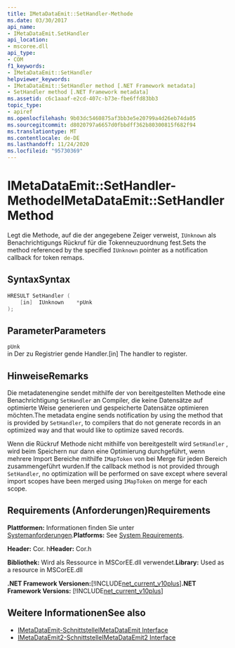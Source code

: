 ```yaml
---
title: IMetaDataEmit::SetHandler-Methode
ms.date: 03/30/2017
api_name:
- IMetaDataEmit.SetHandler
api_location:
- mscoree.dll
api_type:
- COM
f1_keywords:
- IMetaDataEmit::SetHandler
helpviewer_keywords:
- IMetaDataEmit::SetHandler method [.NET Framework metadata]
- SetHandler method [.NET Framework metadata]
ms.assetid: c6c1aaaf-e2cd-407c-b73e-fbe6ffd83bb3
topic_type:
- apiref
ms.openlocfilehash: 9b03dc5460875af3bb3e5e20799a4d26eb74da05
ms.sourcegitcommit: d8020797a6657d0fbbdff362b80300815f682f94
ms.translationtype: MT
ms.contentlocale: de-DE
ms.lasthandoff: 11/24/2020
ms.locfileid: "95730369"
---
```

# <a name="imetadataemitsethandler-method"></a><span data-ttu-id="f809a-102">IMetaDataEmit::SetHandler-Methode</span><span class="sxs-lookup"><span data-stu-id="f809a-102">IMetaDataEmit::SetHandler Method</span></span>

<span data-ttu-id="f809a-103">Legt die Methode, auf die der angegebene Zeiger verweist, `IUnknown` als Benachrichtigungs Rückruf für die Tokenneuzuordnung fest.</span><span class="sxs-lookup"><span data-stu-id="f809a-103">Sets the method referenced by the specified `IUnknown` pointer as a notification callback for token remaps.</span></span>  
  
## <a name="syntax"></a><span data-ttu-id="f809a-104">Syntax</span><span class="sxs-lookup"><span data-stu-id="f809a-104">Syntax</span></span>  
  
```cpp  
HRESULT SetHandler (
    [in]  IUnknown    *pUnk  
);  
```  
  
## <a name="parameters"></a><span data-ttu-id="f809a-105">Parameter</span><span class="sxs-lookup"><span data-stu-id="f809a-105">Parameters</span></span>  

 `pUnk`  
 <span data-ttu-id="f809a-106">in Der zu Registrier gende Handler.</span><span class="sxs-lookup"><span data-stu-id="f809a-106">[in] The handler to register.</span></span>  
  
## <a name="remarks"></a><span data-ttu-id="f809a-107">Hinweise</span><span class="sxs-lookup"><span data-stu-id="f809a-107">Remarks</span></span>  

 <span data-ttu-id="f809a-108">Die metadatenengine sendet mithilfe der von bereitgestellten Methode eine Benachrichtigung `SetHandler` an Compiler, die keine Datensätze auf optimierte Weise generieren und gespeicherte Datensätze optimieren möchten.</span><span class="sxs-lookup"><span data-stu-id="f809a-108">The metadata engine sends notification by using the method that is provided by `SetHandler`, to compilers that do not generate records in an optimized way and that would like to optimize saved records.</span></span>  
  
 <span data-ttu-id="f809a-109">Wenn die Rückruf Methode nicht mithilfe von bereitgestellt wird `SetHandler` , wird beim Speichern nur dann eine Optimierung durchgeführt, wenn mehrere Import Bereiche mithilfe `IMapToken` von bei Merge für jeden Bereich zusammengeführt wurden.</span><span class="sxs-lookup"><span data-stu-id="f809a-109">If the callback method is not provided through `SetHandler`, no optimization will be performed on save except where several import scopes have been merged using `IMapToken` on merge for each scope.</span></span>  
  
## <a name="requirements"></a><span data-ttu-id="f809a-110">Requirements (Anforderungen)</span><span class="sxs-lookup"><span data-stu-id="f809a-110">Requirements</span></span>  

 <span data-ttu-id="f809a-111">**Plattformen:** Informationen finden Sie unter [Systemanforderungen](../../get-started/system-requirements.md).</span><span class="sxs-lookup"><span data-stu-id="f809a-111">**Platforms:** See [System Requirements](../../get-started/system-requirements.md).</span></span>  
  
 <span data-ttu-id="f809a-112">**Header:** Cor. h</span><span class="sxs-lookup"><span data-stu-id="f809a-112">**Header:** Cor.h</span></span>  
  
 <span data-ttu-id="f809a-113">**Bibliothek:** Wird als Ressource in MSCorEE.dll verwendet.</span><span class="sxs-lookup"><span data-stu-id="f809a-113">**Library:** Used as a resource in MSCorEE.dll</span></span>  
  
 <span data-ttu-id="f809a-114">**.NET Framework Versionen:**[!INCLUDE[net_current_v10plus](../../../../includes/net-current-v10plus-md.md)]</span><span class="sxs-lookup"><span data-stu-id="f809a-114">**.NET Framework Versions:** [!INCLUDE[net_current_v10plus](../../../../includes/net-current-v10plus-md.md)]</span></span>  
  
## <a name="see-also"></a><span data-ttu-id="f809a-115">Weitere Informationen</span><span class="sxs-lookup"><span data-stu-id="f809a-115">See also</span></span>

- [<span data-ttu-id="f809a-116">IMetaDataEmit-Schnittstelle</span><span class="sxs-lookup"><span data-stu-id="f809a-116">IMetaDataEmit Interface</span></span>](imetadataemit-interface.md)
- [<span data-ttu-id="f809a-117">IMetaDataEmit2-Schnittstelle</span><span class="sxs-lookup"><span data-stu-id="f809a-117">IMetaDataEmit2 Interface</span></span>](imetadataemit2-interface.md)
